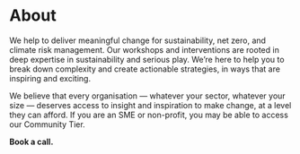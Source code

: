 # About

We help to deliver meaningful change for sustainability, net zero, and climate risk management. Our workshops and interventions are rooted in deep expertise in sustainability and serious play. We’re here to help you to break down complexity and create actionable strategies, in ways that are inspiring and exciting.

We believe that every organisation — whatever your sector, whatever your size — deserves access to insight and inspiration to make change, at a level they can afford. If you are an SME or non-profit, you may be able to access our Community Tier.

**Book a call.**